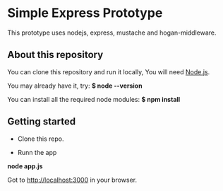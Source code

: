 Simple Express Prototype
========================

This prototype uses nodejs, express, mustache and hogan-middleware.


About this repository
---------------------

You can clone this repository and run it locally,
You will need [Node.js](http://nodejs.org/).

You may already have it, try:
**$ node --version**

You can install all the required node modules:
**$ npm install**


Getting started
---------------

* Clone this repo.

* Runn the app

**node app.js**

Got to [http://localhost:3000](http://localhost:3000) in your browser.